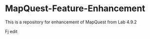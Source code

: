 # MapQuest-Feature-Enhancement
This is a repository for enhancement of MapQuest from Lab 4.9.2

Fj edit